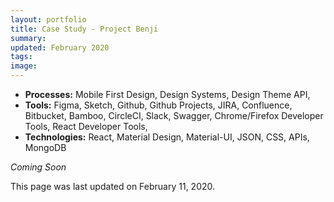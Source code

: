```yaml
---
layout: portfolio
title: Case Study - Project Benji
summary:  
updated: February 2020
tags:
image: 
---
```


- **Processes:** Mobile First Design, Design Systems, Design Theme API,
- **Tools:** Figma, Sketch, Github, Github Projects, JIRA, Confluence, Bitbucket, Bamboo, CircleCI, Slack, Swagger, Chrome/Firefox Developer Tools, React Developer Tools,
- **Technologies:** React, Material Design, Material-UI, JSON, CSS, APIs, MongoDB

*Coming Soon*

This page was last updated on February 11, 2020.

<!--

*Last edit November 26, 2019.*

# Project & Product Management

*Coming January 2020.*  I'll detail working with developers, quality assurance, and product owners across internal and external teams, locations, and rhythyms....

-->
